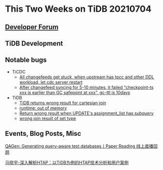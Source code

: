# This Two Weeks on TiDB 20210704

## [Developer Forum](http://internals.tidb.io/)

## TiDB Development

## Notable bugs

* TiCDC
    * [All changefeeds get stuck, when upstream has tpcc and other DDL workload, let cdc server restart](https://github.com/pingcap/ticdc/issues/2111)
    * [After changefeed syncing for 5-10 minutes, it failed "checkpoint-ts xxx is earlier than GC safepoint at xxx", gc-ttl is 10days](https://github.com/pingcap/ticdc/issues/2112)
* TiDB
    * [TiDB returns wrong result for cartesian join](https://github.com/pingcap/tidb/issues/25591)
    * [runtime: out of memory](https://github.com/pingcap/tidb/issues/25598)
    * [Return wrong result when UPDATE's assignment_list has subquery](https://github.com/pingcap/tidb/issues/25658)
    * [wrong join result of set type](https://github.com/pingcap/tidb/issues/25669)

## Events, Blog Posts, Misc

[QAGen: Generating query-aware test databases丨Paper Reading 线上直播回顾](https://www.bilibili.com/video/BV1x64y1977f)

[马晓宇-深入解析HTAP：以TiDB为例的HTAP技术分析和用户案例](https://www.bilibili.com/video/BV1dw411o7To)
